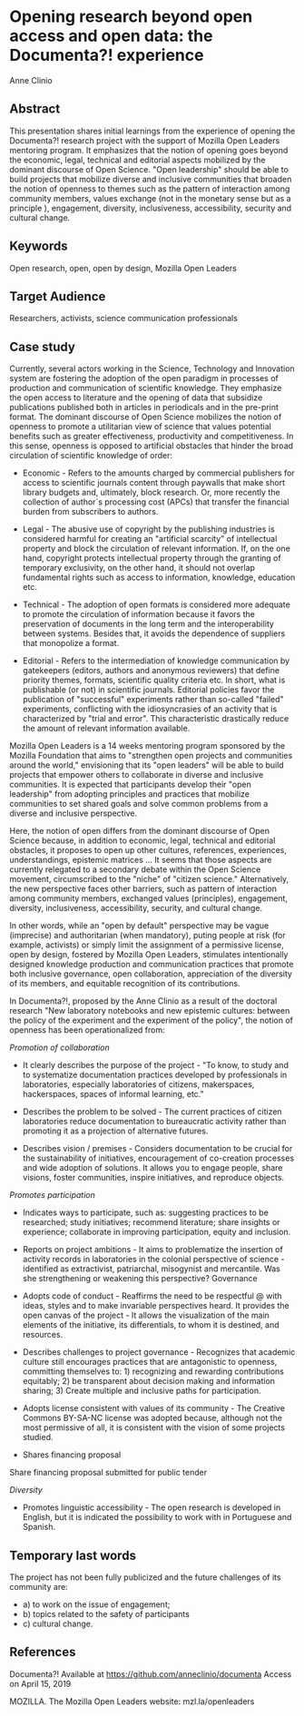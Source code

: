 <h1> Opening research beyond open access and open data: the Documenta?! experience </h1>
Anne Clinio

<h2>Abstract</h2>
This presentation shares initial learnings from the experience of opening the Documenta?! research project with the support of Mozilla Open Leaders mentoring program. It emphasizes that the notion of opening goes beyond the economic, legal, technical and editorial aspects mobilized by the dominant discourse of Open Science. "Open leadership" should be able to build projects that mobilize diverse and inclusive communities that broaden the notion of openness to themes such as the pattern of interaction among community members, values exchange (not in the monetary sense but as a principle ), engagement, diversity, inclusiveness, accessibility, security and cultural change.

<h2>Keywords</h2>
Open research, open, open by design, Mozilla Open Leaders

<h2>Target Audience</h2>
Researchers, activists, science communication professionals

<h2>Case study</h2>
Currently, several actors working in the Science, Technology and Innovation system are fostering the adoption of the open paradigm in processes of production and communication of scientific knowledge. They emphasize the open access to literature and the opening of data that subsidize publications published both in articles in periodicals and in the pre-print format. The dominant discourse of Open Science mobilizes the notion of openness to promote a utilitarian view of science that values potential benefits such as greater effectiveness, productivity and competitiveness. In this sense, openness is opposed to artificial obstacles that hinder the broad circulation of scientific knowledge of order:

* Economic - Refers to the amounts charged by commercial publishers for access to scientific journals content through paywalls that make short library budgets and, ultimately, block research. Or, more recently the collection of author´s processing cost (APCs) that transfer the financial burden from subscribers to authors.

* Legal - The abusive use of copyright by the publishing industries is considered harmful for creating an "artificial scarcity" of intellectual property and block the circulation of relevant information. If, on the one hand, copyright protects intellectual property through the granting of temporary exclusivity, on the other hand, it should not overlap fundamental rights such as access to information, knowledge, education etc.

* Technical - The adoption of open formats is considered more adequate to promote the circulation of information because it favors the preservation of documents in the long term and the interoperability between systems. Besides that, it avoids the dependence of suppliers that monopolize a format.

*  Editorial - Refers to the intermediation of knowledge communication by gatekeepers (editors, authors and anonymous reviewers) that define priority themes, formats, scientific quality criteria etc. In short, what is publishable (or not) in scientific journals. Editorial policies favor the publication of "successful" experiments rather than so-called "failed" experiments, conflicting with the idiosyncrasies of an activity that is characterized by "trial and error". This characteristic drastically reduce the amount of relevant information available. 

Mozilla Open Leaders is a 14 weeks mentoring program sponsored by the Mozilla Foundation that aims to "strengthen open projects and communities around the world," envisioning that its "open leaders" will be able to build projects that empower others to collaborate in diverse and inclusive communities. It is expected that participants develop their "open leadership" from adopting principles and practices that mobilize communities to set shared goals and solve common problems from a diverse and inclusive perspective.

Here, the notion of open differs from the dominant discourse of Open Science because, in addition to economic, legal, technical and editorial obstacles, it proposes to open up other cultures, references, experiences, understandings, epistemic matrices ... It seems that those aspects are currently relegated to a secondary debate within the Open Science movement, circumscribed to the "niche" of "citizen science." Alternatively, the new perspective faces other barriers, such as pattern of interaction among community members, exchanged values (principles), engagement, diversity, inclusiveness, accessibility, security, and cultural change.

In other words, while an "open by default" perspective may be vague (imprecise) and authoritarian (when mandatory), puting people at risk (for example, activists) or simply limit the assignment of a permissive license, open by design, fostered by Mozilla Open Leaders, stimulates intentionally designed knowledge production and communication practices that promote both inclusive governance, open collaboration, appreciation of the diversity of its members, and equitable recognition of its contributions.

In Documenta?!, proposed by the Anne Clinio as a result of the doctoral research "New laboratory notebooks and new epistemic cultures: between the policy of the experiment and the experiment of the policy", the notion of openness has been operationalized from: 

*Promotion of collaboration*

- It clearly describes the purpose of the project - "To know, to study and to systematize documentation practices developed by professionals in laboratories, especially laboratories of citizens, makerspaces, hackerspaces, spaces of informal learning, etc."

- Describes the problem to be solved - The current practices of citizen laboratories reduce documentation to bureaucratic activity rather than promoting it as a projection of alternative futures.

- Describes vision / premises - Considers documentation to be crucial for the sustainability of initiatives, encouragement of co-creation processes and wide adoption of solutions. It allows you to engage people, share visions, foster communities, inspire initiatives, and reproduce objects.

*Promotes participation*

- Indicates ways to participate, such as: suggesting practices to be researched; study initiatives; recommend literature; share insights or experience; collaborate in improving participation, equity and inclusion.

- Reports on project ambitions - It aims to problematize the insertion of activity records in laboratories in the colonial perspective of science - identified as extractivist, patriarchal, misogynist and mercantile. Was she strengthening or weakening this perspective?
Governance

- Adopts code of conduct - Reaffirms the need to be respectful @ with ideas, styles and to make invariable perspectives heard.
It provides the open canvas of the project - It allows the visualization of the main elements of the initiative, its differentials, to whom it is destined, and resources.

- Describes challenges to project governance - Recognizes that academic culture still encourages practices that are antagonistic to openness, committing themselves to: 1) recognizing and rewarding contributions equitably; 2) be transparent about decision making and information sharing; 3) Create multiple and inclusive paths for participation.

- Adopts license consistent with values of its community - The Creative Commons BY-SA-NC license was adopted because, although not the most permissive of all, it is consistent with the vision of some projects studied.

- Shares financing proposal 


Share financing proposal submitted for public tender

*Diversity*

- Promotes linguistic accessibility - The open research is developed in English, but it is indicated the possibility to work with in Portuguese and Spanish. 

<h2>Temporary last words</h2>

The project has not been fully publicized and the future challenges of its community are: 
- a) to work on the issue of engagement; 
- b) topics related to the safety of participants 
- c) cultural change.

<h2>References</h2>

Documenta?! Available at https://github.com/anneclinio/documenta Access on April 15, 2019

MOZILLA. The Mozilla Open Leaders website: mzl.la/openleaders




